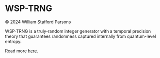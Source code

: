 # WSP-TRNG

© 2024 William Stafford Parsons

WSP-TRNG is a truly-random integer generator with a temporal precision theory that guarantees randomness captured internally from quantum-level entropy.

Read more [here](https://williamstaffordparsons.github.io/wsp-trng).
